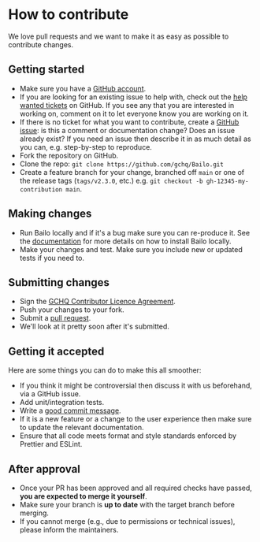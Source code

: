 # How to contribute

We love pull requests and we want to make it as easy as possible to contribute changes.

## Getting started

- Make sure you have a [GitHub account](https://github.com/).
- If you are looking for an existing issue to help with, check out the
  [help wanted tickets](https://github.com/gchq/Bailo/issues?q=is%3Aopen+is%3Aissue+label%3A%22help+wanted%22) on
  GitHub. If you see any that you are interested in working on, comment on it to let everyone know you are working on
  it.
- If there is no ticket for what you want to contribute, create a [GitHub issue](https://github.com/gchq/Bailo/issues):
  is this a comment or documentation change? Does an issue already exist? If you need an issue then describe it in as
  much detail as you can, e.g. step-by-step to reproduce.
- Fork the repository on GitHub.
- Clone the repo: `git clone https://github.com/gchq/Bailo.git`
- Create a feature branch for your change, branched off `main` or one of the release tags (`tags/v2.3.0`, etc.) e.g.
  `git checkout -b gh-12345-my-contribution main`.

## Making changes

- Run Bailo locally and if it's a bug make sure you can re-produce it. See the
  [documentation](https://github.com/gchq/Bailo?tab=readme-ov-file#installation) for more details on how to install
  Bailo locally.
- Make your changes and test. Make sure you include new or updated tests if you need to.

## Submitting changes

- Sign the [GCHQ Contributor Licence Agreement](https://cla-assistant.io/gchq/Bailo).
- Push your changes to your fork.
- Submit a [pull request](https://github.com/gchq/Bailo/pulls).
- We'll look at it pretty soon after it's submitted.

## Getting it accepted

Here are some things you can do to make this all smoother:

- If you think it might be controversial then discuss it with us beforehand, via a GitHub issue.
- Add unit/integration tests.
- Write a [good commit message](http://chris.beams.io/posts/git-commit/).
- If it is a new feature or a change to the user experience then make sure to update the relevant documentation.
- Ensure that all code meets format and style standards enforced by Prettier and ESLint.

## After approval

- Once your PR has been approved and all required checks have passed, **you are expected to merge it yourself**.
- Make sure your branch is **up to date** with the target branch before merging.
- If you cannot merge (e.g., due to permissions or technical issues), please inform the maintainers.


